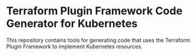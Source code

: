 # Terraform Plugin Framework Code Generator for Kubernetes 

This repository contains tools for generating code that uses the Terraform Plugin Framework to implement Kubernetes resources. 


